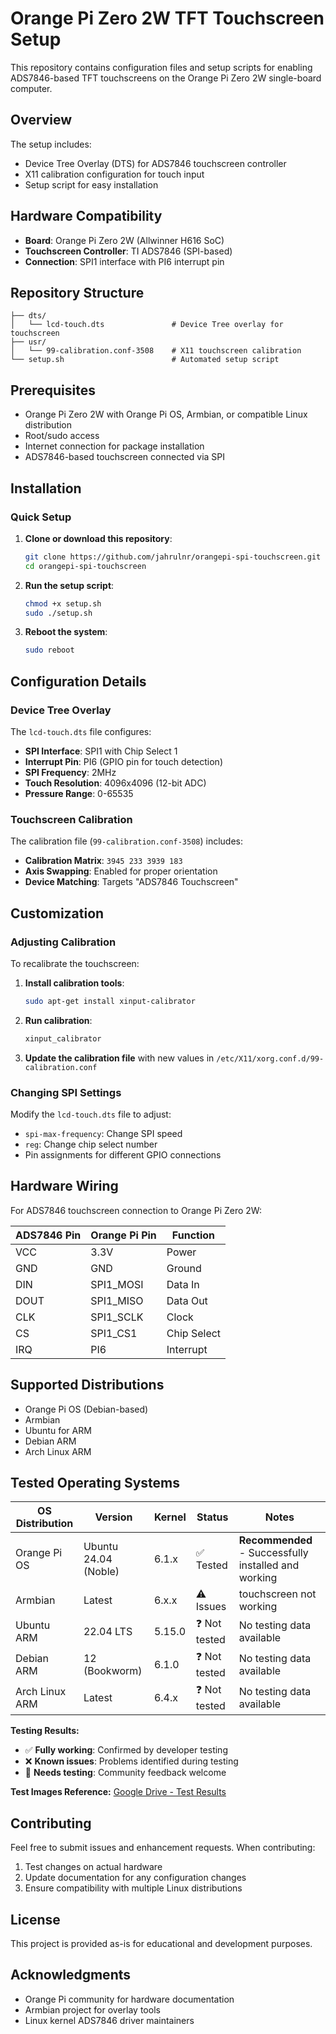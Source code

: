 # Orange Pi Zero 2W TFT Touchscreen Setup

This repository contains configuration files and setup scripts for enabling ADS7846-based TFT touchscreens on the Orange Pi Zero 2W single-board computer.

## Overview

The setup includes:
- Device Tree Overlay (DTS) for ADS7846 touchscreen controller
- X11 calibration configuration for touch input
- Setup script for easy installation

## Hardware Compatibility

- **Board**: Orange Pi Zero 2W (Allwinner H616 SoC)
- **Touchscreen Controller**: TI ADS7846 (SPI-based)
- **Connection**: SPI1 interface with PI6 interrupt pin

## Repository Structure

```
├── dts/
│   └── lcd-touch.dts               # Device Tree overlay for touchscreen
├── usr/
│   └── 99-calibration.conf-3508    # X11 touchscreen calibration
└── setup.sh                        # Automated setup script
```

## Prerequisites

- Orange Pi Zero 2W with Orange Pi OS, Armbian, or compatible Linux distribution
- Root/sudo access
- Internet connection for package installation
- ADS7846-based touchscreen connected via SPI

## Installation

### Quick Setup

1. **Clone or download this repository**:
   ```bash
   git clone https://github.com/jahrulnr/orangepi-spi-touchscreen.git
   cd orangepi-spi-touchscreen
   ```

2. **Run the setup script**:
   ```bash
   chmod +x setup.sh
   sudo ./setup.sh
   ```

3. **Reboot the system**:
   ```bash
   sudo reboot
   ```

## Configuration Details

### Device Tree Overlay

The `lcd-touch.dts` file configures:
- **SPI Interface**: SPI1 with Chip Select 1
- **Interrupt Pin**: PI6 (GPIO pin for touch detection)
- **SPI Frequency**: 2MHz
- **Touch Resolution**: 4096x4096 (12-bit ADC)
- **Pressure Range**: 0-65535

### Touchscreen Calibration

The calibration file (`99-calibration.conf-3508`) includes:
- **Calibration Matrix**: `3945 233 3939 183`
- **Axis Swapping**: Enabled for proper orientation
- **Device Matching**: Targets "ADS7846 Touchscreen"

## Customization

### Adjusting Calibration

To recalibrate the touchscreen:

1. **Install calibration tools**:
   ```bash
   sudo apt-get install xinput-calibrator
   ```

2. **Run calibration**:
   ```bash
   xinput_calibrator
   ```

3. **Update the calibration file** with new values in `/etc/X11/xorg.conf.d/99-calibration.conf`

### Changing SPI Settings

Modify the `lcd-touch.dts` file to adjust:
- `spi-max-frequency`: Change SPI speed
- `reg`: Change chip select number
- Pin assignments for different GPIO connections

## Hardware Wiring

For ADS7846 touchscreen connection to Orange Pi Zero 2W:

| ADS7846 Pin | Orange Pi Pin | Function |
|-------------|---------------|----------|
| VCC         | 3.3V          | Power    |
| GND         | GND           | Ground   |
| DIN         | SPI1_MOSI     | Data In  |
| DOUT        | SPI1_MISO     | Data Out |
| CLK         | SPI1_SCLK     | Clock    |
| CS          | SPI1_CS1      | Chip Select |
| IRQ         | PI6           | Interrupt |

## Supported Distributions

- Orange Pi OS (Debian-based)
- Armbian
- Ubuntu for ARM
- Debian ARM
- Arch Linux ARM

## Tested Operating Systems

| OS Distribution | Version | Kernel | Status | Notes |
|----------------|---------|--------|--------|-------|
| Orange Pi OS | Ubuntu 24.04 (Noble) | 6.1.x | ✅ Tested | **Recommended** - Successfully installed and working |
| Armbian | Latest | 6.x.x | ⚠️ Issues | touchscreen not working |
| Ubuntu ARM | 22.04 LTS | 5.15.0 | ❓ Not tested | No testing data available |
| Debian ARM | 12 (Bookworm) | 6.1.0 | ❓ Not tested | No testing data available |
| Arch Linux ARM | Latest | 6.4.x | ❓ Not tested | No testing data available |

**Testing Results:**
- ✅ **Fully working**: Confirmed by developer testing
- ❌ **Known issues**: Problems identified during testing
- 🔄 **Needs testing**: Community feedback welcome

**Test Images Reference:** [Google Drive - Test Results](https://drive.google.com/drive/folders/1YMomjG-_jbfYcXZ0_D60XK93awgyjcVq?usp=drive_link)

## Contributing

Feel free to submit issues and enhancement requests. When contributing:

1. Test changes on actual hardware
2. Update documentation for any configuration changes
3. Ensure compatibility with multiple Linux distributions

## License

This project is provided as-is for educational and development purposes.

## Acknowledgments

- Orange Pi community for hardware documentation
- Armbian project for overlay tools
- Linux kernel ADS7846 driver maintainers
